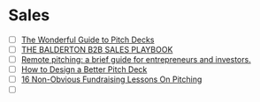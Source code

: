 # Sales

- [ ] [The Wonderful Guide to Pitch Decks](https://www.blog.askwonder.com/blog/the-wonderful-guide-to-pitch-decks)
- [ ] [THE BALDERTON B2B SALES PLAYBOOK](https://www.balderton.com/build/the-balderton-b2b-sales-playbook/)
- [ ] [Remote pitching: a brief guide for entrepreneurs and investors.](https://octopusventures.com/insights/how-to-guides/remote-pitching-a-brief-guide-for-entrepreneurs-and-investors/)
- [ ] [How to Design a Better Pitch Deck](https://blog.ycombinator.com/how-to-design-a-better-pitch-deck/)
- [ ] [16 Non-Obvious Fundraising Lessons On Pitching](https://www.nfx.com/post/16-fundraising-lessons/)
- [ ] []()
